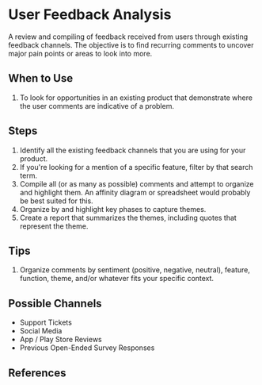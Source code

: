 # User Feedback Analysis
A review and compiling of feedback received from users through existing feedback channels. The objective is to find recurring comments to uncover major pain points or areas to look into more.

## When to Use
1. To look for opportunities in an existing product that demonstrate where the user comments are indicative of a problem.

## Steps
1. Identify all the existing feedback channels that you are using for your product.
2. If you're looking for a mention of a specific feature, filter by that search term.
3. Compile all (or as many as possible) comments and attempt to organize and highlight them. An affinity diagram or spreadsheet would probably be best suited for this.
4. Organize by and highlight key phases to capture themes.
5. Create a report that summarizes the themes, including quotes that represent the theme.

## Tips
1. Organize comments by sentiment (positive, negative, neutral), feature, function, theme, and/or whatever fits your specific context.
	
## Possible Channels
- Support Tickets
- Social Media
- App / Play Store Reviews
- Previous Open-Ended Survey Responses

## References
